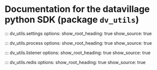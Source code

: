 # Documentation for the datavillage python SDK (package `dv_utils`)


::: dv_utils.settings
    options:
      show_root_heading: true
      show_source: true

::: dv_utils.process
    options:
      show_root_heading: true
      show_source: true

::: dv_utils.listener
    options:
      show_root_heading: true
      show_source: true

::: dv_utils.redis
    options:
      show_root_heading: true
      show_source: true


